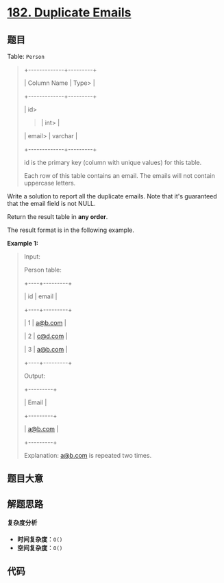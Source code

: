 # [182. Duplicate Emails](https://leetcode.com/problems/duplicate-emails/)

## 题目

Table: `Person`

> +-------------+---------+
>
> | Column Name | Type>
> |
>
> +-------------+---------+
>
> | id>
>
> > | int>
> > |
>
> | email>
> | varchar |
>
> +-------------+---------+
>
> id is the primary key (column with unique values) for this table.
>
> Each row of this table contains an email. The emails will not contain uppercase letters.

Write a solution to report all the duplicate emails. Note that it's guaranteed
that the email field is not NULL.

Return the result table in **any order**.

The result format is in the following example.

**Example 1:**

> Input:
>
> Person table:
>
> +----+---------+
>
> | id | email |
>
> +----+---------+
>
> | 1 | a@b.com |
>
> | 2 | c@d.com |
>
> | 3 | a@b.com |
>
> +----+---------+
>
> Output:
>
> +---------+
>
> | Email |
>
> +---------+
>
> | a@b.com |
>
> +---------+
>
> Explanation: a@b.com is repeated two times.

## 题目大意

## 解题思路

#### 复杂度分析

- **时间复杂度**：`O()`
- **空间复杂度**：`O()`

## 代码

```javascript

```
